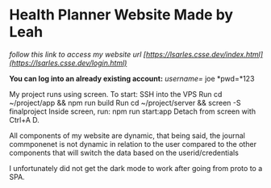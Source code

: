 # Health Planner Website Made by Leah

*follow this link to access my website url [https://lsarles.csse.dev/index.html](https://lsarles.csse.dev/login.html)*


**You can log into an already existing account:**
*username=* joe
*pwd=*123

My project runs using screen. To start:
SSH into the VPS
Run cd ~/project/app && npm run build
Run cd ~/project/server && screen -S finalproject
Inside screen, run: npm run start:app
Detach from screen with Ctrl+A D.


All components of my website are dynamic, that being said, the journal commponenet is not dynamic in relation to the user compared to the other components that will switch the data based on the userid/credentials

I unfortunately did not get the dark mode to work after going from proto to a SPA.

